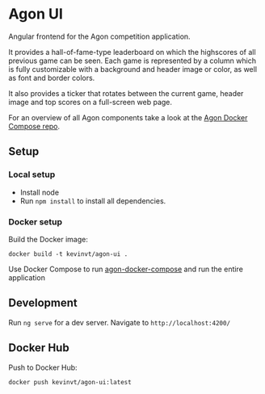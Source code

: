 # Agon UI

Angular frontend for the Agon competition application. 

It provides a hall-of-fame-type leaderboard on which the highscores of all previous game can be seen.
Each game is represented by a column which is fully customizable with a background and header image or color, as well as font and border colors. 

It also provides a ticker that rotates between the current game, header image and top scores on a full-screen web page. 

For an overview of all Agon components take a look at the [Agon Docker Compose repo](https://github.com/KevinVanthuyne/agon-docker-compose).

## Setup

### Local setup

* Install node
* Run `npm install` to install all dependencies.

### Docker setup

Build the Docker image:
```
docker build -t kevinvt/agon-ui .
```
Use Docker Compose to run [agon-docker-compose](https://github.com/KevinVanthuyne/agon-docker-compose) and run the entire application

## Development

Run `ng serve` for a dev server. Navigate to `http://localhost:4200/`

## Docker Hub

Push to Docker Hub:
```
docker push kevinvt/agon-ui:latest
```

